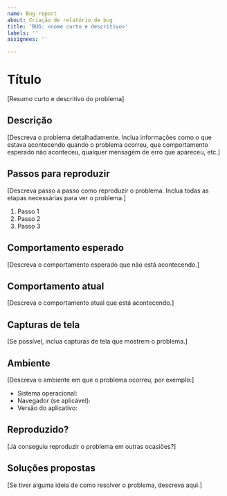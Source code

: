 ```yaml
---
name: Bug report
about: Criação de relatório de bug
title: 'BUG: <nome curto e descritivo>'
labels: ''
assignees: ''

---
```


# Título

[Resumo curto e descritivo do problema]

## Descrição

[Descreva o problema detalhadamente. Inclua informações como o que estava acontecendo quando o problema ocorreu, que comportamento esperado não aconteceu, qualquer mensagem de erro que apareceu, etc.]

## Passos para reproduzir

[Descreva passo a passo como reproduzir o problema. Inclua todas as etapas necessárias para ver o problema.]

1. Passo 1
2. Passo 2
3. Passo 3

## Comportamento esperado

[Descreva o comportamento esperado que não está acontecendo.]

## Comportamento atual

[Descreva o comportamento atual que está acontecendo.]

## Capturas de tela

[Se possível, inclua capturas de tela que mostrem o problema.]

## Ambiente

[Descreva o ambiente em que o problema ocorreu, por exemplo:]

- Sistema operacional:
- Navegador (se aplicável):
- Versão do aplicativo:

## Reproduzido?

[Já conseguiu reproduzir o problema em outras ocasiões?]

## Soluções propostas

[Se tiver alguma ideia de como resolver o problema, descreva aqui.]
